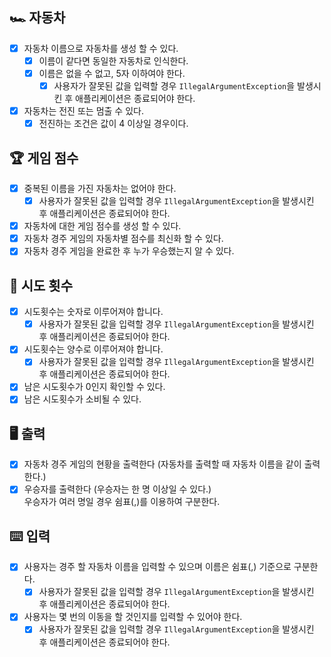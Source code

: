 ## 🏎 자동차

- [x] 자동차 이름으로 자동차를 생성 할 수 있다.
  - [x] 이름이 같다면 동일한 자동차로 인식한다.
  - [x] 이름은 없을 수 없고, 5자 이하여야 한다.
    - [x] 사용자가 잘못된 값을 입력할 경우 `IllegalArgumentException`을 발생시킨 후 애플리케이션은 종료되어야 한다.

- [x] 자동차는 전진 또는 멈출 수 있다.
  - [x] 전진하는 조건은 값이 4 이상일 경우이다.

## 🏆 게임 점수

- [x] 중복된 이름을 가진 자동차는 없어야 한다.
  - [x] 사용자가 잘못된 값을 입력할 경우 `IllegalArgumentException`을 발생시킨 후 애플리케이션은 종료되어야 한다.
- [x] 자동차에 대한 게임 점수를 생성 할 수 있다.
- [x] 자동차 경주 게임의 자동차별 점수를 최신화 할 수 있다.
- [x] 자동차 경주 게임을 완료한 후 누가 우승했는지 알 수 있다.

## 🔢 시도 횟수

- [x] 시도횟수는 숫자로 이루어져야 합니다.
  - [x] 사용자가 잘못된 값을 입력할 경우 `IllegalArgumentException`을 발생시킨 후 애플리케이션은 종료되어야 한다.
- [x] 시도횟수는 양수로 이루어져야 합니다.
  - [x] 사용자가 잘못된 값을 입력할 경우 `IllegalArgumentException`을 발생시킨 후 애플리케이션은 종료되어야 한다.
- [x] 남은 시도횟수가 0인지 확인할 수 있다.
- [x] 남은 시도횟수가 소비될 수 있다.

## 🖥 출력

- [x] 자동차 경주 게임의 현황을 출력한다 (자동차를 출력할 때 자동차 이름을 같이 출력한다.)
- [x] 우승자를 출력한다 (우승자는 한 명 이상일 수 있다.) <br>  우승자가 여러 명일 경우 쉼표(,)를 이용하여 구분한다.

## ⌨️ 입력

- [x] 사용자는 경주 할 자동차 이름을 입력할 수 있으며 이름은 쉼표(,) 기준으로 구분한다.
  - [x] 사용자가 잘못된 값을 입력할 경우 `IllegalArgumentException`을 발생시킨 후 애플리케이션은 종료되어야 한다.
- [x] 사용자는 몇 번의 이동을 할 것인지를 입력할 수 있어야 한다.
  - [x] 사용자가 잘못된 값을 입력할 경우 `IllegalArgumentException`을 발생시킨 후 애플리케이션은 종료되어야 한다.
